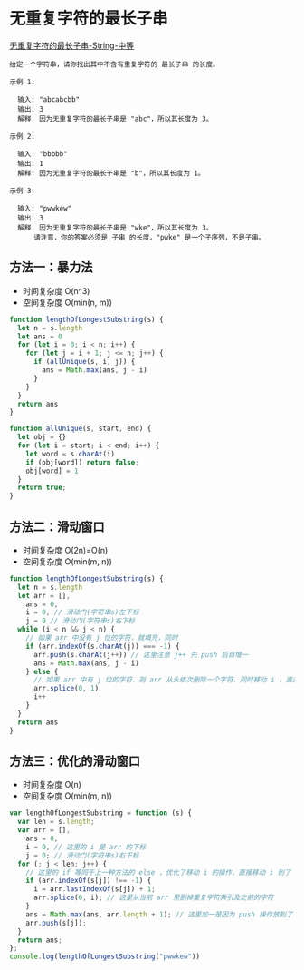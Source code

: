 # 无重复字符的最长子串

[无重复字符的最长子串-String-中等](https://leetcode-cn.com/problems/longest-substring-without-repeating-characters/)

```
给定一个字符串，请你找出其中不含有重复字符的 最长子串 的长度。

示例 1:

  输入: "abcabcbb"
  输出: 3
  解释: 因为无重复字符的最长子串是 "abc"，所以其长度为 3。

示例 2:

  输入: "bbbbb"
  输出: 1
  解释: 因为无重复字符的最长子串是 "b"，所以其长度为 1。

示例 3:

  输入: "pwwkew"
  输出: 3
  解释: 因为无重复字符的最长子串是 "wke"，所以其长度为 3。
      请注意，你的答案必须是 子串 的长度，"pwke" 是一个子序列，不是子串。
```

## 方法一：暴力法

- 时间复杂度 O(n^3)
- 空间复杂度 O(min(n, m))

```js
function lengthOfLongestSubstring(s) {
  let n = s.length
  let ans = 0
  for (let i = 0; i < n; i++) {
    for (let j = i + 1; j <= n; j++) {
      if (allUnique(s, i, j)) {
        ans = Math.max(ans, j - i)
      }
    }
  }
  return ans
}

function allUnique(s, start, end) {
  let obj = {}
  for (let i = start; i < end; i++) {
    let word = s.charAt(i)
    if (obj[word]) return false;
    obj[word] = 1
  }
  return true;
}
```

## 方法二：滑动窗口

- 时间复杂度 O(2n)=O(n)
- 空间复杂度 O(min(m, n))

```js
function lengthOfLongestSubstring(s) {
  let n = s.length
  let arr = [],
    ans = 0,
    i = 0, // 滑动门(字符串s)左下标
    j = 0 // 滑动门(字符串s)右下标
  while (i < n && j < n) {
    // 如果 arr 中没有 j 位的字符，就填充，同时
    if (arr.indexOf(s.charAt(j)) === -1) {
      arr.push(s.charAt(j++)) // 这里注意 j++ 先 push 后自增一
      ans = Math.max(ans, j - i)
    } else {
      // 如果 arr 中有 j 位的字符，则 arr 从头依次删除一个字符，同时移动 i ，直到将与 j 位相同的字符删掉
      arr.splice(0, 1)
      i++
    }
  }
  return ans
}
```

## 方法三：优化的滑动窗口

- 时间复杂度 O(n)
- 空间复杂度 O(min(m, n))

```js
var lengthOfLongestSubstring = function (s) {
  var len = s.length;
  var arr = [],
    ans = 0,
    i = 0, // 这里的 i 是 arr 的下标
    j = 0; // 滑动门(字符串s)右下标
  for (; j < len; j++) {
    // 这里的 if 等同于上一种方法的 else ，优化了移动 i 的操作，直接移动 i 到了 arr 中与 j 位置，不在是递增 i
    if (arr.indexOf(s[j]) !== -1) {
      i = arr.lastIndexOf(s[j]) + 1;
      arr.splice(0, i); // 这里从当前 arr 里删掉重复字符索引及之前的字符
    }
    ans = Math.max(ans, arr.length + 1); // 这里加一是因为 push 操作放到了下边
    arr.push(s[j]);
  }
  return ans;
};
console.log(lengthOfLongestSubstring("pwwkew"))
```
